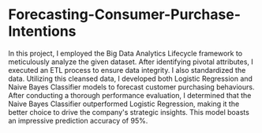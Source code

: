 # Forecasting-Consumer-Purchase-Intentions
In this project, I employed the Big Data Analytics Lifecycle framework to meticulously analyze the given dataset. After identifying pivotal attributes, I executed an ETL process to ensure data integrity. I also standardized the data. Utilizing this cleansed data, I developed both Logistic Regression and Naive Bayes Classifier models to forecast customer purchasing behaviours. After conducting a thorough performance evaluation, I determined that the Naive Bayes Classifier outperformed Logistic Regression, making it the better choice to drive the company's strategic insights. This model boasts an impressive prediction accuracy of 95%.
